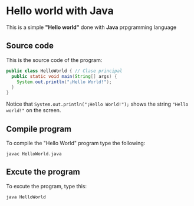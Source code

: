 # Hello world with Java

This is a simple **"Hello world"** done with **Java** prpgramming language

## Source code

This is the source code of the program: 

```java
public class HelloWorld { // Clase principal
  public static void main(String[] args) {
    System.out.println("¡Hello World!");
  }
}
```

Notice that `System.out.println("¡Hello World!");`
shows the string `"Hello world!"` on the screen.
## Compile program

To compile the "Hello World" program type the following:

```console
javac HelloWorld.java
``` 

## Excute the program

To excute the program, type this:

```console
java HelloWorld
```
